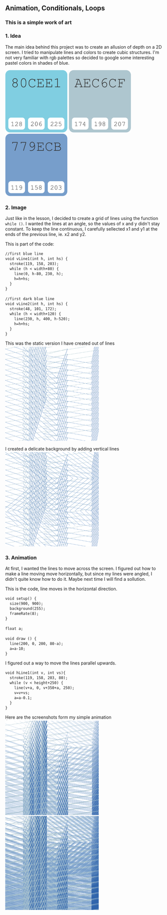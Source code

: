 ## Animation, Conditionals, Loops
### This is a simple work of art

### 1. Idea
The main idea behind this project was to create an allusion of depth on a 2D screen. I tried to manipulate lines and colors to create cubic structures. 
I'm not very familiar with rgb palettes so decided to google some interesting pastel colors in shades of blue.


<img src="https://github.com/martapienkosz/interactivemedia/blob/master/Media/blue.png" width="200"> <img src="https://github.com/martapienkosz/interactivemedia/blob/master/Media/grey.png" width="200"> <img src="https://github.com/martapienkosz/interactivemedia/blob/master/Media/dark%20blue.png" width="200">

### 2. Image
Just like in the lesson, I decided to create a grid of lines using the function `while ()`. I wanted the lines at an angle, so the values of x and y didn't stay constant. 
To keep the line continuous, I carefully sellected x1 and y1 at the ends of the previous line, ie. x2 and y2. 

This is part of the code:
````
//first blue line
void vLine1(int h, int hs) {
  stroke(119, 158, 203);
  while (h < width+80) {
    line(0, h-80, 230, h);
    h=h+hs;
  }
}

//first dark blue line
void vLine2(int h, int hs) {
  stroke(48, 101, 172);
  while (h < width+120) {
    line(230, h, 400, h-520);
    h=h+hs;
  }
}

````
This was the static version I have created out of lines
<img src="https://github.com/martapienkosz/interactivemedia/blob/master/Media/ex2_sketch1.png" width="300">

I created a delicate background by adding vertical lines
<img src="https://github.com/martapienkosz/interactivemedia/blob/master/Media/ex2_sketch2.png" width="300"> 

### 3. Animation

At first, I wanted the lines to move across the screen. I figured out how to make a line moving move horizontally, but since my lines were angled, I didn't quite know how to do it. Maybe next time I will find a sollution.

This is the code, line moves in the horizontal direction.
````
void setup() {
  size(900, 900);
  background(255);
  frameRate(8);
}

float a;

void draw () {
  line(200, 0, 200, 80-a);
  a=a-10;
}

````
I figured out a way to move the lines parallel upwards.
````
void hLine1(int v, int vs){
  stroke(119, 158, 203, 80);
  while (v < height+250) {
    line(v+a, 0, v+350+a, 250);
    v=v+vs;
    a=a-0.1;
  }
}
````

Here are the screenshots form my simple animation
<img src="https://github.com/martapienkosz/interactivemedia/blob/master/Media/ex2_sketch3.png" width="300"> <img src="https://github.com/martapienkosz/interactivemedia/blob/master/Media/ex2_sketch4.png" width="300"> 
